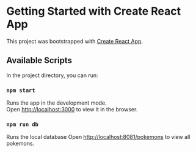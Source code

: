 # Getting Started with Create React App

This project was bootstrapped with [Create React App](https://github.com/facebook/create-react-app).

## Available Scripts

In the project directory, you can run:

### `npm start`

Runs the app in the development mode.\
Open [http://localhost:3000](http://localhost:3000) to view it in the browser.


### `npm run db`

Runs the local database
Open [http://localhost:8081/pokemons](http://localhost:8081/pokemons) to view all pokemons.

